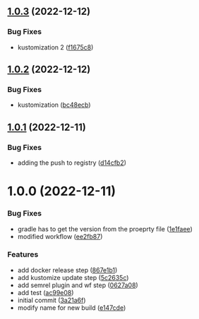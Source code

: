 ## [1.0.3](https://github.com/alecsadam75/continuous-delivery-application/compare/1.0.2...1.0.3) (2022-12-12)


### Bug Fixes

* kustomization 2 ([f1675c8](https://github.com/alecsadam75/continuous-delivery-application/commit/f1675c8b5c75b995c1300c7a7a2c9cee668bcd03))

## [1.0.2](https://github.com/alecsadam75/continuous-delivery-application/compare/1.0.1...1.0.2) (2022-12-12)


### Bug Fixes

* kustomization ([bc48ecb](https://github.com/alecsadam75/continuous-delivery-application/commit/bc48ecbbaa5566c48cbf791c8800801ebfc941a4))

## [1.0.1](https://github.com/alecsadam75/continuous-delivery-application/compare/1.0.0...1.0.1) (2022-12-11)


### Bug Fixes

* adding the push to registry ([d14cfb2](https://github.com/alecsadam75/continuous-delivery-application/commit/d14cfb2660e58883e9f766cd5c3c7d42c1ffc02e))

# 1.0.0 (2022-12-11)


### Bug Fixes

* gradle has to get the version from the proeprty file ([1e1faee](https://github.com/alecsadam75/continuous-delivery-application/commit/1e1faeef030197f1d18dee6afad841304e1584ae))
* modified workflow ([ee2fb87](https://github.com/alecsadam75/continuous-delivery-application/commit/ee2fb87c166443550c0fdc728f947186ac897f98))


### Features

* add docker release step ([867e1b1](https://github.com/alecsadam75/continuous-delivery-application/commit/867e1b13452edb93b473b42dfd1302604eb22015))
* add kustomize update step ([5c2635c](https://github.com/alecsadam75/continuous-delivery-application/commit/5c2635c7d92d1311dd69080bff3eab691da08bf8))
* add semrel plugin and wf step ([0627a08](https://github.com/alecsadam75/continuous-delivery-application/commit/0627a0853d3daec530edbbaea62c493c95afffc5))
* add test ([ac99e08](https://github.com/alecsadam75/continuous-delivery-application/commit/ac99e08ad0fc167c53b50cbdac5201b5c65f7d2d))
* initial commit ([3a21a6f](https://github.com/alecsadam75/continuous-delivery-application/commit/3a21a6f2856a2788a478076e53e00a0016ce012c))
* modify name for new build ([e147cde](https://github.com/alecsadam75/continuous-delivery-application/commit/e147cdedc1c41c7e826dc0e00e6e8ac2c23ecb8b))

